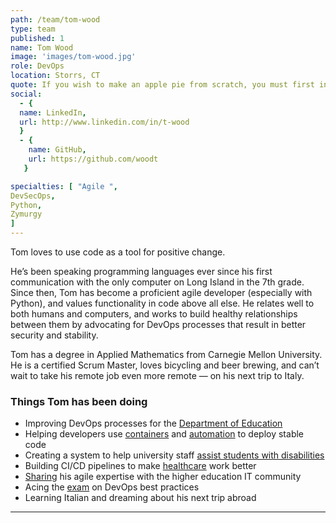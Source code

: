 ```yaml
---
path: /team/tom-wood
type: team
published: 1
name: Tom Wood
image: 'images/tom-wood.jpg'
role: DevOps
location: Storrs, CT
quote: If you wish to make an apple pie from scratch, you must first invent the universe. (Carl Sagan)
social: 
  - {
  name: LinkedIn,
  url: http://www.linkedin.com/in/t-wood
  }
  - {
    name: GitHub,
    url: https://github.com/woodt
   }

specialties: [ "Agile ",
DevSecOps,
Python,
Zymurgy
]
---
```


Tom loves to use code as a tool for positive change. 

He’s been speaking programming languages ever since his first communication with the only computer on Long Island in the 7th grade. Since then, Tom has become a proficient agile developer (especially with Python), and values functionality in code above all else. He relates well to both humans and computers, and works to build healthy relationships between them by advocating for DevOps processes that result in better security and stability.

Tom has a degree in Applied Mathematics from Carnegie Mellon University. He is a certified Scrum Master, loves bicycling and beer brewing, and can’t wait to take his remote job even more remote — on his next trip to Italy.



### Things Tom has been doing
* Improving DevOps processes for the [Department of Education](https://civicactions.com/case-study/lincs)
* Helping developers use [containers](https://www.docker.com/) and [automation](https://jenkins.io/) to deploy stable code
* Creating a system to help university staff [assist students with disabilities](https://csd.uconn.edu/)
* Building CI/CD pipelines to make [healthcare](https://www.cigna.com/) work better
* [Sharing](https://events.educause.edu/special-topic-events/nercomp-annual-conference/2012/proceedings/agile-software-development-in-practice-experience-tips-and-tools-from-the-trenches-of-higher-education) his agile expertise with the higher education IT community
* Acing the [exam](https://www.scaledagile.com/certification/courses/safe-devops/) on DevOps best practices
* Learning Italian and dreaming about his next trip abroad

-------------------------------

